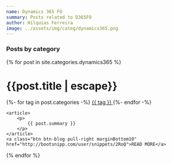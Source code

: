 ```yaml
---
name: Dynamics 365 FO
summary: Posts related to D365FO
author: Hilquias Ferreira
image: ../assets/img/categ/dynamics365.png
---
```


<h3>Posts by category</h3>

{% for post in site.categories.dynamics365 %}
<div class="col-md-10 blogShort">
    <h1>{{post.title | escape}}</h1>
    <!--
    <img src="{{ post.thumbnail }}" alt="post img"
    class="pull-left img-responsive thumb margin10 img-thumbnail">
    -->
    {%- for tag in post.categories -%}
    <a href="#" class="badge badge-primary"> {{ tag }} </a>
    {%- endfor -%}

    <article>
        <p>
            {{ post.summary }}
        </p>
    </article>
    <a class="btn btn-blog pull-right marginBottom10" href="http://bootsnipp.com/user/snippets/2RoQ">READ MORE</a>
</div>
{% endfor %}